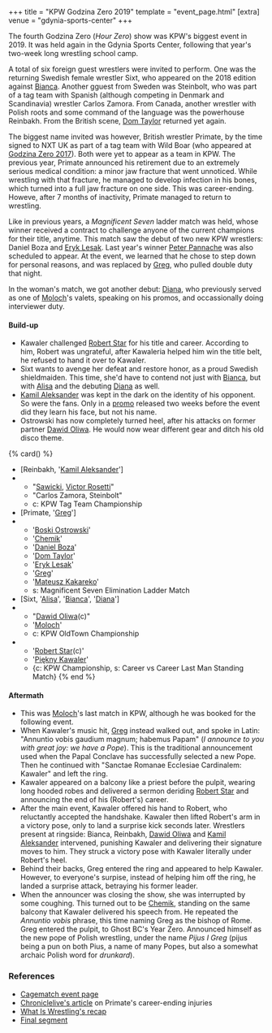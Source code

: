 +++
title = "KPW Godzina Zero 2019"
template = "event_page.html"
[extra]
venue = "gdynia-sports-center"
+++

The fourth Godzina Zero (_Hour Zero_) show was KPW's biggest event in 2019. It was held again in the Gdynia Sports Center, following that year's two-week long wrestling school camp.

A total of six foreign guest wrestlers were invited to perform. One was the returning Swedish female wrestler Sixt, who appeared on the 2018 edition against [Bianca](@/w/bianca.md). Another gguest from Sweden was Steinbolt, who was part of a tag team with Spanish (although competing in Denmark and Scandinavia) wrestler Carlos Zamora. From Canada, another wrestler with Polish roots and some command of the language was the powerhouse Reinbakh. From the British scene, [Dom Taylor](@/w/dom-taylor.md) returned yet again.

The biggest name invited was however, British wrestler Primate, by the time signed to NXT UK as part of a tag team with Wild Boar (who appeared at [Godzina Zero 2017](@/e/kpw/2017-08-12-kpw-godzina-zero-2017.md)). Both were yet to appear as a team in KPW. The previous year, Primate announced his retirement due to an extremely serious medical condition: a minor jaw fracture that went unnoticed. While wrestling with that fracture, he managed to develop infection in his bones, which turned into a full jaw fracture on one side. This was career-ending. Howeve, after 7 months of inactivity, Primate managed to return to wrestling.

Like in previous years, a _Magnificent Seven_ ladder match was held, whose winner received a contract to challenge anyone of the current champions for their title, anytime. This match saw the debut of two new KPW wrestlers: Daniel Boza and [Eryk Lesak](@/w/eryk-lesak.md). Last year's winner [Peter Pannache](@/w/peter-pannache.md) was also scheduled to appear. At the event, we learned that he chose to step down for personal reasons, and was replaced by [Greg](@/w/greg.md), who pulled double duty that night.

In the woman's match, we got another debut: [Diana](@/w/diana-strong.md), who previously served as one of [Moloch](@/w/moloch.md)'s valets, speaking on his promos, and occassionally doing interviewer duty.

#### Build-up

* Kawaler challenged [Robert Star](@/w/robert-star.md) for his title and career. According to him, Robert was ungrateful, after Kawaleria helped him win the title belt, he refused to hand it over to Kawaler.
* Sixt wants to avenge her defeat and restore honor, as a proud Swedish shieldmaiden. This time, she'd have to contend not just with [Bianca](@/w/bianca.md), but with [Alisa](@/w/alisa.md) and the debuting [Diana](@/w/diana-strong.md) as well.
* [Kamil Aleksander](@/w/kamil-aleksander.md) was kept in the dark on the identity of his opponent. So were the fans. Only in a [promo](https://www.youtube.com/watch?v=A2EgpkNPn04) released two weeks before the event did they learn his face, but not his name.
* Ostrowski has now completely turned heel, after his attacks on former partner [Dawid Oliwa](@/w/dawid-oliwa.md). He would now wear different gear and ditch his old disco theme.

{% card() %}
- [Reinbakh, '[Kamil Aleksander](@/w/kamil-aleksander.md)']
- - "[Sawicki](@/w/sawicki.md), [Victor Rosetti](@/w/rosetti.md)"
  - "Carlos Zamora, Steinbolt"
  - c: KPW Tag Team Championship
- [Primate, '[Greg](@/w/greg.md)']
- - '[Boski Ostrowski](@/w/ostrowski.md)'
  - '[Chemik](@/w/chemik.md)'
  - '[Daniel Boza](@/w/mutant.md)'
  - '[Dom Taylor](@/w/dom-taylor.md)'
  - '[Eryk Lesak](@/w/eryk-lesak.md)'
  - '[Greg](@/w/greg.md)'
  - '[Mateusz Kakareko](@/w/mateusz-kowalski.md)'
  - s: Magnificent Seven Elimination Ladder Match
- [Sixt, '[Alisa](@/w/alisa.md)', '[Bianca](@/w/bianca.md)', '[Diana](@/w/diana-strong.md)']
- - "[Dawid Oliwa](@/w/dawid-oliwa.md)(c)"
  - '[Moloch](@/w/moloch.md)'
  - c: KPW OldTown Championship
- - '[Robert Star](@/w/robert-star.md)(c)'
  - '[Piękny Kawaler](@/w/piekny-kawaler.md)'
  - {c: KPW Championship, s: Career vs Career Last Man Standing Match}
{% end %}

#### Aftermath

* This was [Moloch](@/w/moloch.md)'s last match in KPW, although he was booked for the following event.
* When Kawaler's music hit, [Greg](@/w/greg.md) instead walked out, and spoke in Latin: "Annuntio vobis gaudium magnum; habemus Papam" (_I announce to you with great joy: we have a Pope_). This is the traditional announcement used when the Papal Conclave has successfully selected a new Pope. Then he continued with "Sanctae Romanae Ecclesiae Cardinalem: Kawaler" and left the ring.
* Kawaler appeared on a balcony like a priest before the pulpit, wearing long hooded robes and delivered a sermon deriding [Robert Star](@/w/robert-star.md) and announcing the end of his (Robert's) career.
* After the main event, Kawaler offered his hand to Robert, who reluctantly accepted the handshake. Kawaler then lifted Robert's arm in a victory pose, only to land a surprise kick seconds later. Wrestlers present at ringside: Bianca, Reinbakh, [Dawid Oliwa](@/w/dawid-oliwa.md) and [Kamil Aleksander](@/w/kamil-aleksander.md) intervened, punishing Kawaler and delivering their signature moves to him. They struck a victory pose with Kawaler literally under Robert's heel.
* Behind their backs, Greg entered the ring and appeared to help Kawaler. However, to everyone's surpise, instead of helping him off the ring, he landed a surprise attack, betraying his former leader.
* When the announcer was closing the show, she was interrupted by some coughing. This turned out to be [Chemik](@/w/chemik.md), standing on the same balcony that Kawaler delivered his speech from. He repeated the _Annuntio vobis_ phrase, this time naming Greg as the bishop of Rome. Greg entered the pulpit, to Ghost BC's Year Zero. Announced himself as the new pope of Polish wrestling, under the name _Pijus I Greg_ (pijus being a pun on both Pius, a name of many Popes, but also a somewhat archaic Polish word for _drunkard_).

### References

* [Cagematch event page](https://www.cagematch.net/?id=1&nr=247707)
* [Chroniclelive's article](https://www.chroniclelive.co.uk/news/north-east-news/newcastle-wrestling-hero-forced-retire-14481374) on Primate's career-ending injuries
* [What Is Wrestling's recap](https://www.youtube.com/watch?v=NvaTm0_0YdA)
* [Final segment](https://www.youtube.com/watch?v=D3v7UD5DE_E)
